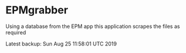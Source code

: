 # EPMgrabber
Using a database from the EPM app this application scrapes the files as required


Latest backup: Sun Aug 25 11:58:01 UTC 2019
